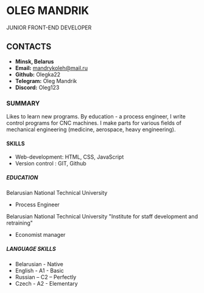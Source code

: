 # **OLEG MANDRIK**
 JUNIOR FRONT-END DEVELOPER
## CONTACTS
   + **Minsk, Belarus**
   + **Email:** mandrykoleh@mail.ru
   + **Github:** Olegka22 
   + **Telegram:** Oleg Mandrik
   + **Discord:** Oleg123
 ### SUMMARY
 Likes to learn new programs. By education - a process engineer, I write control programs for CNC machines.
 I make parts for various fields of mechanical engineering (medicine, aerospace, heavy engineering).
 #### SKILLS
   + Web-development: HTML, CSS, JavaScript
   + Version control : GIT, Github
 ##### EDUCATION
 Belarusian National Technical University
   + Process Engineer
   
 Belarusian National Technical University "Institute for staff development and retraining"
   + Economist manager
  ##### LANGUAGE SKILLS
   + Belarusian - Native
   + English - A1 - Basic
   + Russian – C2 – Perfectly
   + Czech - A2 - Elementary 
